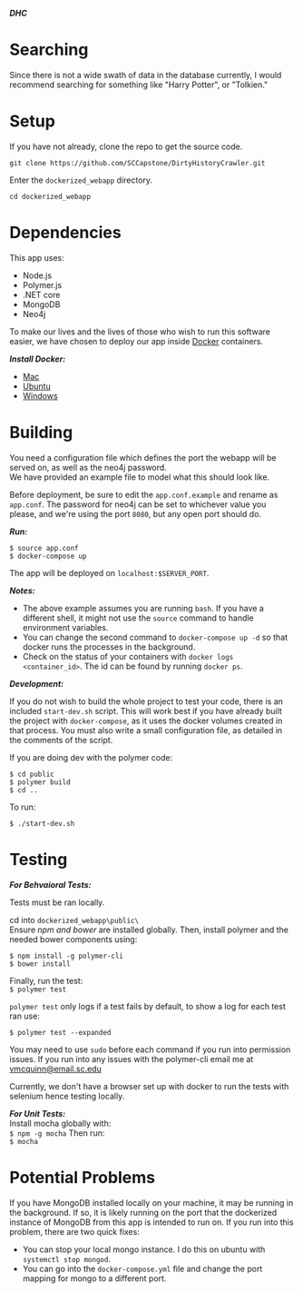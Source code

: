***DHC***

<h1> Searching </h1>

Since there is not a wide swath of data in the database currently, I would recommend searching for something like "Harry Potter", or "Tolkien."

<h1> Setup </h1>

If you have not already, clone the repo to get the source code. 
```
git clone https://github.com/SCCapstone/DirtyHistoryCrawler.git
```
  
Enter the `dockerized_webapp` directory.
```
cd dockerized_webapp
```  

<h1> Dependencies </h1>

This app uses:

  + Node.js
  + Polymer.js
  + .NET core
  + MongoDB
  + Neo4j

To make our lives and the lives of those who wish to run this software easier, we have chosen to deploy our app inside [Docker](https://docs.docker.com/) containers.

***Install Docker:***

  + [Mac](https://docs.docker.com/docker-for-mac/install/)
  + [Ubuntu](https://docs.docker.com/engine/installation/linux/docker-ce/ubuntu/)
  + [Windows](https://docs.docker.com/docker-for-windows/install/)

<h1> Building </h1>

You need a configuration file which defines the port the webapp will be served on, as well as the neo4j password.  
We have provided an example file to model what this should look like.

Before deployment, be sure to edit the `app.conf.example` and rename as `app.conf`. The password for neo4j can be set to whichever value you please, and we're using the port `8080`, but any open port should do.

***Run:***

```
$ source app.conf
$ docker-compose up
```

The app will be deployed on `localhost:$SERVER_PORT`.

***Notes:***

  + The above example assumes you are running `bash`. If you have a different shell, it might not use the `source` command to handle environment variables.
  + You can change the second command to `docker-compose up -d` so that docker runs the processes in the background.
  + Check on the status of your containers with `docker logs <container_id>`. The id can be found by running `docker ps`.

***Development:***

If you do not wish to build the whole project to test your code, there is an included `start-dev.sh` script. This will work best if you have already built the project with `docker-compose`, as it uses the docker volumes created in that process. You must also write a small configuration file, as detailed in the comments of the script.  

If you are doing dev with the polymer code:  

```
$ cd public  
$ polymer build  
$ cd .. 
```

To run:  
  
``` 
$ ./start-dev.sh
```

<h1>Testing</h1>

***For Behvaioral Tests:***

  Tests must be ran locally.  
  
  cd into ```dockerized_webapp\public\```  
  Ensure _npm and bower_ are installed globally. Then, install polymer and the needed bower components using:  
  ```
  $ npm install -g polymer-cli
  $ bower install
  ```
  
  Finally, run the test:  
  `$ polymer test`  
  
  `polymer test` only logs if a test fails by default, to show a log for each test ran use: 
  
  `$ polymer test --expanded`
  
  You may need to use `sudo` before each command if you run into permission issues.
  If you run into any issues with the polymer-cli email me at vmcquinn@email.sc.edu
  
  Currently, we don't have a browser set up with docker to run the tests with selenium hence testing locally.
  
  ***For Unit Tests:***  
  Install mocha globally with:  
  `$ npm -g mocha` 
  Then run:   
  `$ mocha`

<h1>Potential Problems</h1>

If you have MongoDB installed locally on your machine, it may be running in the background. If so, it is likely running on the port that the dockerized instance of MongoDB from this app is intended to run on. If you run into this problem, there are two quick fixes:

  + You can stop your local mongo instance. I do this on ubuntu with `systemctl stop mongod`.
  + You can go into the `docker-compose.yml` file and change the port mapping for mongo to a different port.


